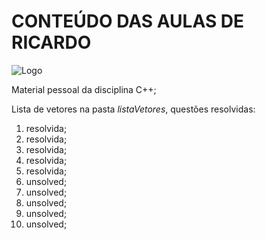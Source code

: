 # CONTEÚDO DAS AULAS DE RICARDO #

![Logo](file:///home/Documents/aulas_ricardo/c++.png)

Material pessoal da disciplina C++; 

Lista de vetores na pasta *listaVetores*, questões resolvidas: 

1. resolvida;
2. resolvida;
3. resolvida;
4. resolvida; 
5. resolvida; 
6. unsolved; 
7. unsolved; 
8. unsolved; 
9. unsolved;
10. unsolved; 

